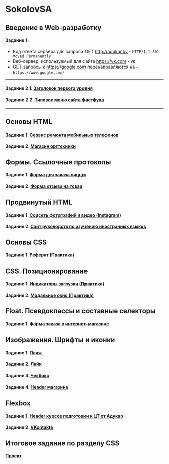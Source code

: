 ﻿﻿﻿﻿﻿﻿﻿﻿﻿﻿﻿﻿﻿﻿﻿﻿﻿﻿﻿﻿﻿﻿﻿﻿﻿﻿﻿﻿﻿﻿﻿﻿﻿﻿﻿﻿﻿﻿﻿﻿﻿﻿﻿﻿﻿﻿﻿﻿﻿﻿﻿﻿﻿﻿﻿﻿﻿﻿﻿﻿﻿﻿﻿﻿﻿﻿﻿﻿﻿﻿﻿﻿﻿﻿
# SokolovSA

## Введение в Web-разработку
#### Задание 1.
* Код ответа сервера для запроса GET http://adukar.by - `HTTP/1.1 301 Moved Permanently`
* Веб-сервер, используемый для сайта https://vk.com - `VK` 
* GET-запросы к https://google.com перенаправляются на - `https://www.google.com/` 
***
#### Задание 2.1. [Заголовок первого уровня](https://codepen.io/semyon-sokolov/pen/xvyrox)  
#### Задание 2.2. [Типовое меню сайта фастфуда](https://codepen.io/semyon-sokolov/pen/rXqwXg)
***
## Основы HTML
#### Задание 1. [Сервис ремонта мобильных телефонов](https://github.com/AdukarIT/SokolovSA/tree/master/HTML/Homework-2/Task-1)
#### Задание 2. [Магазин оргтехники](https://github.com/AdukarIT/SokolovSA/tree/master/HTML/Homework-2/Task-2)
## Формы. Ссылочные протоколы
#### Задание 1. [Форма для заказа пиццы](https://codepen.io/semyon-sokolov/pen/mdbOyaj)
#### Задание 2. [Форма отзыва на товар](https://codepen.io/semyon-sokolov/pen/KKPNxaJ)
## Продвинутый HTML
#### Задание 1. [Соцсеть фотографий и видео (Instagram)](https://github.com/AdukarIT/SokolovSA/tree/master/HTML/Homework-4/Task-1)
#### Задание 2. [Сайт руководств по изучению иностранных языков](https://github.com/AdukarIT/SokolovSA/tree/master/HTML/Homework-4/Task-2)
## Основы CSS
#### Задание 1. [Реферат (Практика)](https://codepen.io/semyon-sokolov/pen/BaBdgoV)
## CSS. Позиционирование
#### Задание 1. [Индикаторы загрузки (Практика)](https://codepen.io/semyon-sokolov/pen/OJLxQqj)
#### Задание 2. [Модальное окно (Практика)](https://codepen.io/semyon-sokolov/pen/NWKaLeN)
## Float. Псевдоклассы и составные селекторы
#### Задание 1. [Форма заказа в интернет-магазине](https://github.com/AdukarIT/SokolovSA/tree/master/CSS/Homework-5_blocks/Task)
## Изображения. Шрифты и иконки
#### Задание 1. [Пляж](https://github.com/AdukarIT/SokolovSA/tree/master/CSS/Homework-6_styles/task_1_beach)
#### Задание 2. [Лайк](https://github.com/AdukarIT/SokolovSA/tree/master/CSS/Homework-6_styles/task_2_like)
#### Задание 3. [Чекбокс](https://github.com/AdukarIT/SokolovSA/tree/master/CSS/Homework-6_styles/task_3_checkbox)
#### Задание 4. [Header магазина](https://github.com/AdukarIT/SokolovSA/tree/master/CSS/Homework-6_styles/task_4_header)
## Flexbox
#### Задание 1. [Header курсов подготовки к ЦТ от Адукар](https://github.com/AdukarIT/SokolovSA/tree/master/CSS/Homework-7_flexbox/adukar)
#### Задание 2. [VKontakte](https://github.com/AdukarIT/SokolovSA/tree/master/CSS/Homework-7_flexbox/vk)
## Итоговое задание по разделу CSS 
#### [Проект](https://github.com/AdukarIT/SokolovSA/CSS/Project)













































































































